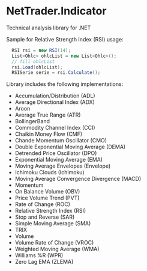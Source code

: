 # NetTrader.Indicator
Technical analysis library for .NET

﻿Sample for Relative Strength Index (RSI) usage:

```C#
  RSI rsi = new RSI(14);
  List<Ohlc> ohlcList = new List<Ohlc>();
  // fill ohlcList
  rsi.Load(ohlcList);
  RSISerie serie = rsi.Calculate();
```

Library includes the following implementations:
- Accumulation/Distribution (ADL) 
- Average Directional Index (ADX)
- Aroon
- Average True Range (ATR)
- BollingerBand
- Commodity Channel Index (CCI)
- Chaikin Money Flow (CMF)
- Chande Momentum Oscillator (CMO)
- Double Exponential Moving Average (DEMA)
- Detrended Price Oscillator (DPO)
- Exponential Moving Average (EMA)
- Moving Average Envelopes (Envelope)
- Ichimoku Clouds (Ichimoku)
- Moving Average Convergence Divergence (MACD)
- Momentum
- On Balance Volume (OBV)
- Price Volume Trend (PVT)
- Rate of Change (ROC)
- Relative Strength Index (RSI)
- Stop and Reverse (SAR)
- Simple Moving Average (SMA)
- TRIX
- Volume
- Volume Rate of Change (VROC)
- Weighted Moving Average (WMA)
- Williams %R (WPR)
- Zero Lag EMA (ZLEMA)



